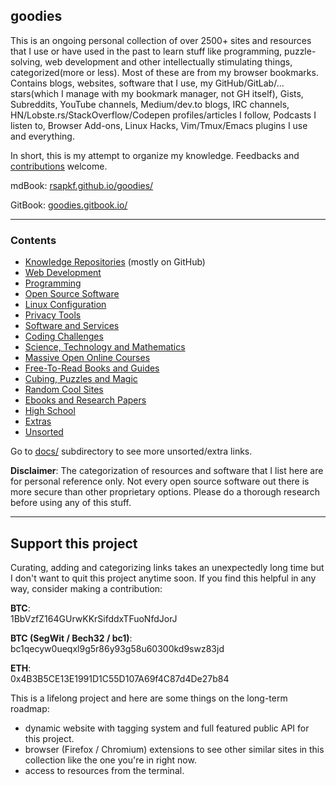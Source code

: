## goodies

This is an ongoing personal collection of over 2500+ sites and resources that I use or have used in the past to learn stuff like programming, puzzle-solving, web development and other intellectually stimulating things, categorized(more or less). Most of these are from my browser bookmarks. Contains blogs, websites, software that I use, my GitHub/GitLab/... stars(which I manage with my bookmark manager, not GH itself), Gists, Subreddits, YouTube channels, Medium/dev.to blogs, IRC channels, HN/Lobste.rs/StackOverflow/Codepen profiles/articles I follow, Podcasts I listen to, Browser Add-ons, Linux Hacks, Vim/Tmux/Emacs plugins I use and everything.

In short, this is my attempt to organize my knowledge. Feedbacks and [contributions](CONTRIBUTING.md) welcome.

mdBook: [rsapkf.github.io/goodies/](https://rsapkf.github.io/goodies/)

GitBook: [goodies.gitbook.io/](https://goodies.gitbook.io/)

---

### Contents

- [Knowledge Repositories](docs/knowledge-repositories.md) (mostly on GitHub)
- [Web Development](docs/web-development.md)
- [Programming](docs/programming.md)
- [Open Source Software](docs/open-source-software.md)
- [Linux Configuration](docs/linux-configuration.md)
- [Privacy Tools](docs/privacy-tools.md)
- [Software and Services](docs/software-and-services.md)
- [Coding Challenges](docs/coding-challenges.md)
- [Science, Technology and Mathematics](docs/science-technology-and-mathematics.md)
- [Massive Open Online Courses](docs/moocs-and-courses.md)
- [Free-To-Read Books and Guides](docs/free-to-read-books-and-guides.md)
- [Cubing, Puzzles and Magic](docs/cubing-puzzles-and-magic.md)
- [Random Cool Sites](docs/random-cool-sites.md)
- [Ebooks and Research Papers](docs/ebooks-and-research-papers.md)
- [High School](docs/high-school.md)
- [Extras](docs/extras.md)
- [Unsorted](docs/unsorted.md)

Go to [docs/](https://github.com/rsapkf/goodies/blob/master/docs) subdirectory to see more unsorted/extra links.


**Disclaimer**: The categorization of resources and software that I list here are for personal reference only. Not every open source software out there is more secure than other proprietary options. Please do a thorough research before using any of this stuff.

---

## Support this project
Curating, adding and categorizing links takes an unexpectedly long time but I don't want to quit this project anytime soon. If you find this helpful in any way, consider making a contribution:

**BTC**:<br>
1BbVzfZ164GUrwKKrSifddxTFuoNfdJorJ

**BTC (SegWit / Bech32 / bc1)**:<br>
bc1qecyw0ueqxl9g5r86y93g58u60300kd9swz83jd

**ETH**:<br>
0x4B3B5CE13E1991D1C55D107A69f4C87d4De27b84

This is a lifelong project and here are some things on the long-term roadmap:
- dynamic website with tagging system and full featured public API for this project.
- browser (Firefox / Chromium) extensions to see other similar sites in this collection like the one you're in right now.
- access to resources from the terminal.
